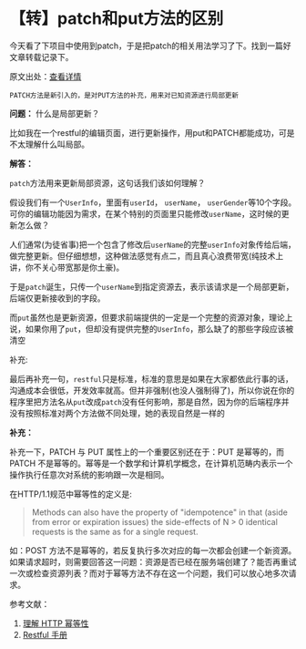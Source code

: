 # 【转】patch和put方法的区别

今天看了下项目中使用到patch，于是把patch的相关用法学习了下。找到一篇好文章转载记录下。

原文出处：[查看详情](https://segmentfault.com/q/1010000005685904)

```
PATCH方法是新引入的，是对PUT方法的补充，用来对已知资源进行局部更新
```

**问题：**
什么是局部更新？

比如我在一个restful的编辑页面，进行更新操作，用put和PATCH都能成功，可是不太理解什么叫局部。

**解答：**

`patch`方法用来更新局部资源，这句话我们该如何理解？

假设我们有一个`UserInfo`，里面有`userId`， `userName`， `userGender`等10个字段。可你的编辑功能因为需求，在某个特别的页面里只能修改`userName`，这时候的更新怎么做？

人们通常(为徒省事)把一个包含了修改后`userName`的完整`userInfo`对象传给后端，做完整更新。但仔细想想，这种做法感觉有点二，而且真心浪费带宽(纯技术上讲，你不关心带宽那是你土豪)。

于是`patch`诞生，只传一个`userName`到指定资源去，表示该请求是一个局部更新，后端仅更新接收到的字段。

而`put`虽然也是更新资源，但要求前端提供的一定是一个完整的资源对象，理论上说，如果你用了`put`，但却没有提供完整的`UserInfo`，那么缺了的那些字段应该被清空

补充:

最后再补充一句，`restful`只是标准，标准的意思是如果在大家都依此行事的话，沟通成本会很低，开发效率就高。但并非强制(也没人强制得了)，所以你说在你的程序里把方法名从`put`改成`patch`没有任何影响，那是自然，因为你的后端程序并没有按照标准对两个方法做不同处理，她的表现自然是一样的



**补充：**

补充一下，PATCH 与 PUT 属性上的一个重要区别还在于：PUT 是幂等的，而 PATCH 不是幂等的。幂等是一个数学和计算机学概念，在计算机范畴内表示一个操作执行任意次对系统的影响跟一次是相同。

在HTTP/1.1规范中幂等性的定义是:

> Methods can also have the property of "idempotence" in that (aside from error or expiration issues) the side-effects of N > 0 identical requests is the same as for a single request.

如：POST 方法不是幂等的，若反复执行多次对应的每一次都会创建一个新资源。如果请求超时，则需要回答这一问题：资源是否已经在服务端创建了？能否再重试一次或检查资源列表？而对于幂等方法不存在这一个问题，我们可以放心地多次请求。

参考文献：

1. [理解 HTTP 幂等性](http://www.cnblogs.com/weidagang2046/archive/2011/06/04/idempotence.html)
2. [Restful 手册](http://sofish.github.io/restcookbook/http%20methods/idempotency)